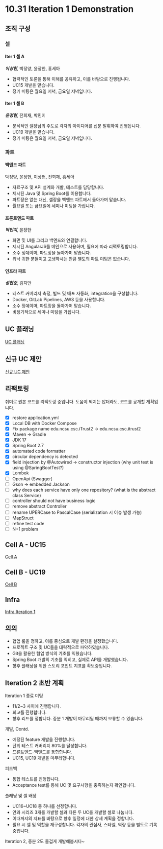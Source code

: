 # 10.31 Iteration 1 Demonstration

## 조직 구성

### 셀

#### Iter 1 셀 A

**_이상헌_**, 박정양, 윤장한, 홍세아

- 협력적인 토론을 통해 이해를 공유하고, 이를 바탕으로 진행됩니다.
- UC15 개발을 맡습니다.
- 정기 미팅은 월요일 저녁, 금요일 저녁입니다.

#### Iter 1 셀 B

**_윤정현_**, 전희재, 박민지

- 분석적인 셀장님의 주도로 각자의 아이디어를 십분 발휘하여 진행됩니다.
- UC19 개발을 맡습니다.
- 정기 미팅은 월요일 저녁, 금요일 저녁입니다.

### 파트

#### 백엔드 파트

박정양, 윤정현, 이상헌, 전희재, 홍세아

- 자료구조 및 API 설계와 개발, 테스트를 담당합니다.
- 제시된 Java 및 Spring Boot를 이용합니다.
- 파트장은 없는 대신, 셀장을 백엔드 파트에서 돌아가며 맡습니다.
- 월요일 또는 금요일에 세미나 미팅을 가집니다.

#### 프론트엔드 파트

**_박민지_**, 윤장한

- 화면 및 UI를 그리고 백엔드와 연결합니다.
- 제시된 AngularJS를 메인으로 사용하며, 필요에 따라 리팩토링합니다.
- 소수 정예이며, 파트장을 돌아가며 맡습니다.
- 워낙 귀한 분들이고 고생하시는 만큼 별도의 파트 미팅은 없습니다.

#### 인프라 파트

**_성현준_**, 김지안

- 테스트 커버리지 측정, 빌드 및 배포 자동화, integration을 구성합니다.
- Docker, GitLab Pipelines, AWS 등을 사용합니다.
- 소수 정예이며, 파트장을 돌아가며 맡습니다.
- 비정기적으로 세미나 미팅을 가집니다.

## UC 플래닝

[UC 플래닝](./presentation/1031_first_iteration/uc-planning.md)

## 신규 UC 제안

[신규 UC 제안](./presentation/1031_first_iteration/new-uc.md)

## 리팩토링

취미로 원본 코드를 리팩토링 중입니다.
도움이 되지는 않더라도, 코드를 공개할 계획입니다.

- [x] restore application.yml
- [x] Local DB with Docker Compose
- [x] Fix package name edu.ncsu.csc.iTrust2 -> edu.ncsu.csc.itrust2
- [x] Maven -> Gradle
- [x] JDK 17
- [x] Spring Boot 2.7
- [x] automated code formatter
- [x] circular dependency is detected
- [x] field injection by @Autowired -> constructor injection (why unit test is using @SpringBootTest?)
- [x] Lombok
- [ ] OpenApi (Swagger)
- [ ] Gson -> embedded Jackson
- [ ] why does each service have only one repository? (what is the abstract class Service)
- [ ] controller should not have business logic
- [ ] remove abstract Controller
- [ ] rename UPERCase to PascalCase (serialization 시 이슈 발생 가능)
- [ ] MapStruct
- [ ] refine test code
- [ ] N+1 problem

## Cell A - UC15

[Cell A](./presentation/1031_first_iteration/cell-a.md)

## Cell B - UC19

[Cell B](./presentation/1031_first_iteration/cell-b.md)

## Infra

[Infra Iteration 1](./presentation/1031_first_iteration/cicd.md)

## 의의

- 협업 룰을 정하고, 이를 중심으로 개발 환경을 설정했습니다.
- 프로젝트 구조 및 UC들을 대략적으로 파악하였습니다.
- Git을 활용한 협업 방식의 기초를 익혔습니다.
- Spring Boot 개발의 기초를 익히고, 실제로 API를 개발했습니다.
- 향후 플래닝을 위한 스토리 포인트 지표를 확보중입니다.

## Iteration 2 초반 계획

Iteration 1 종료 미팅

- 11/2~3 사이에 진행합니다.
- 회고를 진행합니다.
- 향후 리드를 정합니다. 증분 1 개발이 마무리될 때까지 보류할 수 있습니다.

개발, Contd.

- 예정된 feature 개발을 진행합니다.
- 단위 테스트 커버리지 80%를 달성합니다.
- 프론트엔드-백엔드를 통합합니다.
- UC15, UC19 개발을 마무리합니다.

피드백

- 통합 테스트를 진행합니다.
- Acceptance test를 통해 UC 및 요구사항을 충족하는지 확인합니다.

플래닝 및 셀 배정

- UC16~UC18 중 하나를 선정합니다.
- 안과 시리즈 3개를 개발할 셀과 다른 두 UC를 개발할 셀로 나눕니다.
- 이때까지의 지표를 바탕으로 향후 일정에 대한 상세 계획을 정합니다.
- 필요 시 셀 및 역할을 재구성합니다. 각자의 관심사, 스타일, 역량 등을 별도로 기록중입니다.

Iteration 2, 증분 2도 즐겁게 개발해봅시다~
